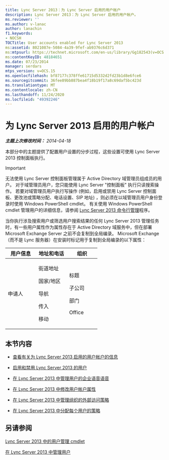 ```yaml
---
title: Lync Server 2013：为 Lync Server 启用的用户帐户
description: Lync Server 2013：为 Lync Server 启用的用户帐户。
ms.reviewer: ''
ms.author: v-lanac
author: lanachin
f1.keywords:
- NOCSH
TOCTitle: User accounts enabled for Lync Server 2013
ms:assetid: 8021087e-5084-4a39-9fef-ab9376c6d371
ms:mtpsurl: https://technet.microsoft.com/en-us/library/Gg182543(v=OCS.15)
ms:contentKeyID: 48184651
ms.date: 07/23/2014
manager: serdars
mtps_version: v=OCS.15
ms.openlocfilehash: bf87177c378ffe61715d5332d2fd23b1d8e6fce6
ms.sourcegitcommit: 36fee89bb887bea4f18b19f17a8c69daf5bc423d
ms.translationtype: MT
ms.contentlocale: zh-CN
ms.lasthandoff: 11/24/2020
ms.locfileid: "49392246"
---
```

# <a name="user-accounts-enabled-for-lync-server-2013"></a>为 Lync Server 2013 启用的用户帐户

<div data-xmlns="http://www.w3.org/1999/xhtml">

<div class="topic" data-xmlns="http://www.w3.org/1999/xhtml" data-msxsl="urn:schemas-microsoft-com:xslt" data-cs="https://msdn.microsoft.com/">

<div data-asp="https://msdn2.microsoft.com/asp">



</div>

<div id="mainSection">

<div id="mainBody">

<span> </span>

_**主题上次修改时间：** 2014-04-18_

本部分中的主题提供了配置用户设置的分步过程，这些设置可使用 Lync Server 2013 控制面板执行。

<div>


> [!IMPORTANT]  
> 无法使用 Lync Server 控制面板管理属于 Active Directory 域管理员组成员的用户。 对于域管理员用户，您只能使用 Lync Server "控制面板" 执行只读搜索操作。 若要对域管理员用户执行写操作 (例如，启用或禁用 Lync Server 控制面板、更改池或策略分配、电话设置、SIP 地址) ，则必须在以域管理员用户身份登录时使用 Windows PowerShell cmdlet。 有关使用 Windows PowerShell cmdlet 管理用户的详细信息，请参阅 <A href="lync-server-2013-lync-server-management-shell.md">Lync Server 2013 命令行管理</A>程序。



</div>

当你执行涉及搜索用户或筛选用户搜索结果的任何 Lync Server 2013 管理任务时，有一些用户属性作为属性存在于 Active Directory 域服务中，但在部署 Microsoft Exchange Server 之前不会复制到全局编录。 Microsoft Exchange （而不是 Lync 服务器）在安装时标记用于复制到全局编录的以下属性：


<table>
<colgroup>
<col style="width: 33%" />
<col style="width: 33%" />
<col style="width: 33%" />
</colgroup>
<thead>
<tr class="header">
<th>用户信息</th>
<th>地址和电话</th>
<th>组织</th>
</tr>
</thead>
<tbody>
<tr class="odd">
<td><p>申请人</p></td>
<td><p>街道地址</p>
<p>国家/地区</p>
<p>导航</p>
<p>传入</p>
<p>移动</p></td>
<td><p>标题</p>
<p>子公司</p>
<p>部门</p>
<p>Office</p></td>
</tr>
</tbody>
</table>


<div>

## <a name="in-this-section"></a>本节内容

  - [查看有关为 Lync Server 2013 启用的用户帐户的信息](lync-server-2013-viewing-information-about-user-accounts-enabled-for-lync-server.md)

  - [启用和禁用 Lync Server 2013 的用户](lync-server-2013-enabling-and-disabling-users-for-lync-server.md)

  - [在 Lync Server 2013 中管理用户的企业语音语音](lync-server-2013-managing-enterprise-voice-for-users.md)

  - [在 Lync Server 2013 中修改用户帐户属性](lync-server-2013-modifying-user-account-properties.md)

  - [在 Lync Server 2013 中管理组织的外部访问策略](lync-server-2013-manage-external-access-policy-for-your-organization.md)

  - [在 Lync Server 2013 中分配每个用户的策略](lync-server-2013-assigning-per-user-policies.md)

</div>

<div>

## <a name="see-also"></a>另请参阅


[Lync Server 2013 中的用户管理 cmdlet](lync-server-2013-user-management-cmdlets.md)  


[在 Lync Server 2013 中管理用户](lync-server-2013-managing-users-in-lync-server.md)  
  

</div>

</div>

<span> </span>

</div>

</div>

</div>

